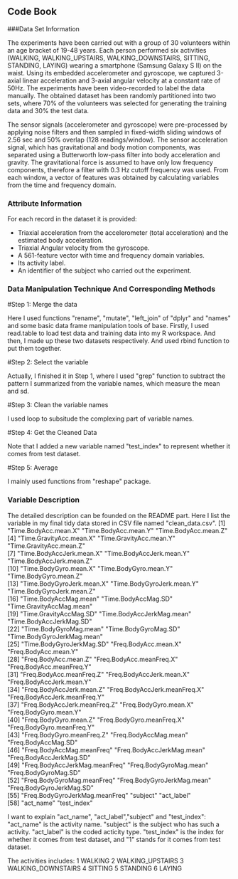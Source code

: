 ## Code Book 

###Data Set Information

The experiments have been carried out with a group of 30 volunteers within an age bracket of 19-48 years. Each person performed six 
activities (WALKING, WALKING_UPSTAIRS, WALKING_DOWNSTAIRS, SITTING, STANDING, LAYING) wearing a smartphone (Samsung Galaxy S II) on 
the waist. Using its embedded accelerometer and gyroscope, we captured 3-axial linear acceleration and 3-axial angular velocity at a 
constant rate of 50Hz. The experiments have been video-recorded to label the data manually. The obtained dataset has been randomly 
partitioned into two sets, where 70% of the volunteers was selected for generating the training data and 30% the test data.

The sensor signals (accelerometer and gyroscope) were pre-processed by applying noise filters and then sampled in fixed-width sliding 
windows of 2.56 sec and 50% overlap (128 readings/window). The sensor acceleration signal, which has gravitational and body motion 
components, was separated using a Butterworth low-pass filter into body acceleration and gravity. The gravitational force is assumed 
to have only low frequency components, therefore a filter with 0.3 Hz cutoff frequency was used. From each window, a vector of features
was obtained by calculating variables from the time and frequency domain.

### Attribute Information
For each record in the dataset it is provided: 
- Triaxial acceleration from the accelerometer (total acceleration) and the estimated body acceleration. 
- Triaxial Angular velocity from the gyroscope. 
- A 561-feature vector with time and frequency domain variables. 
- Its activity label. 
- An identifier of the subject who carried out the experiment.

### Data Manipulation Technique And Corresponding Methods  

#Step 1: Merge the data

Here I used functions "rename", "mutate", "left_join" of "dplyr" and "names" and some basic data frame manipulation tools of base. Firstly,
I used read.table to load test data and training data into my R workspace. And then, I made up these two datasets respectively. And used
rbind function to put them together.

#Step 2: Select the variable

Actually, I finished it in Step 1, where I used "grep" function to subtract the pattern I summarized from the variable names, which measure
the mean and sd.

#Step 3: Clean the variable names

I used loop to subsitude the complexing part of variable names.

#Step 4: Get the Cleaned Data

Note that I added a new variable named "test_index" to represent whether it comes from test dataset.

#Step 5: Average

I mainly used functions from "reshape" package.

### Variable Description

The detailed description can be founded on the README part.
Here I list the variable in my final tidy data stored in CSV file named "clean_data.csv".
 [1] "Time.BodyAcc.mean.X"           "Time.BodyAcc.mean.Y"           "Time.BodyAcc.mean.Z"          
 [4] "Time.GravityAcc.mean.X"        "Time.GravityAcc.mean.Y"        "Time.GravityAcc.mean.Z"       
 [7] "Time.BodyAccJerk.mean.X"       "Time.BodyAccJerk.mean.Y"       "Time.BodyAccJerk.mean.Z"      
[10] "Time.BodyGyro.mean.X"          "Time.BodyGyro.mean.Y"          "Time.BodyGyro.mean.Z"         
[13] "Time.BodyGyroJerk.mean.X"      "Time.BodyGyroJerk.mean.Y"      "Time.BodyGyroJerk.mean.Z"     
[16] "Time.BodyAccMag.mean"          "Time.BodyAccMag.SD"            "Time.GravityAccMag.mean"      
[19] "Time.GravityAccMag.SD"         "Time.BodyAccJerkMag.mean"      "Time.BodyAccJerkMag.SD"       
[22] "Time.BodyGyroMag.mean"         "Time.BodyGyroMag.SD"           "Time.BodyGyroJerkMag.mean"    
[25] "Time.BodyGyroJerkMag.SD"       "Freq.BodyAcc.mean.X"           "Freq.BodyAcc.mean.Y"          
[28] "Freq.BodyAcc.mean.Z"           "Freq.BodyAcc.meanFreq.X"       "Freq.BodyAcc.meanFreq.Y"      
[31] "Freq.BodyAcc.meanFreq.Z"       "Freq.BodyAccJerk.mean.X"       "Freq.BodyAccJerk.mean.Y"      
[34] "Freq.BodyAccJerk.mean.Z"       "Freq.BodyAccJerk.meanFreq.X"   "Freq.BodyAccJerk.meanFreq.Y"  
[37] "Freq.BodyAccJerk.meanFreq.Z"   "Freq.BodyGyro.mean.X"          "Freq.BodyGyro.mean.Y"         
[40] "Freq.BodyGyro.mean.Z"          "Freq.BodyGyro.meanFreq.X"      "Freq.BodyGyro.meanFreq.Y"     
[43] "Freq.BodyGyro.meanFreq.Z"      "Freq.BodyAccMag.mean"          "Freq.BodyAccMag.SD"           
[46] "Freq.BodyAccMag.meanFreq"      "Freq.BodyAccJerkMag.mean"      "Freq.BodyAccJerkMag.SD"       
[49] "Freq.BodyAccJerkMag.meanFreq"  "Freq.BodyGyroMag.mean"         "Freq.BodyGyroMag.SD"          
[52] "Freq.BodyGyroMag.meanFreq"     "Freq.BodyGyroJerkMag.mean"     "Freq.BodyGyroJerkMag.SD"      
[55] "Freq.BodyGyroJerkMag.meanFreq" "subject"                       "act_label"                    
[58] "act_name"                      "test_index"                   

I want to explain "act_name", "act_label","subject" and "test_index":
"act_name" is the activity name. "subject" is the subject who has such a activity. "act_label" is the coded acticity type.
"test_index" is the index for whether it comes from test dataset, and "1" stands for it comes from test dataset.

The activities includes:
1 WALKING
2 WALKING_UPSTAIRS
3 WALKING_DOWNSTAIRS
4 SITTING
5 STANDING
6 LAYING

